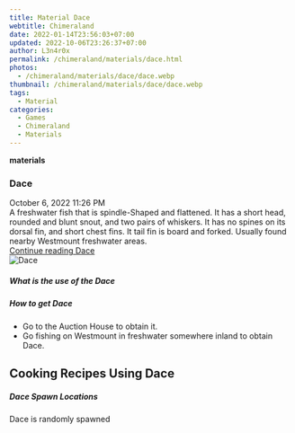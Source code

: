 ```yaml
---
title: Material Dace
webtitle: Chimeraland
date: 2022-01-14T23:56:03+07:00
updated: 2022-10-06T23:26:37+07:00
author: L3n4r0x
permalink: /chimeraland/materials/dace.html
photos:
  - /chimeraland/materials/dace/dace.webp
thumbnail: /chimeraland/materials/dace/dace.webp
tags:
  - Material
categories:
  - Games
  - Chimeraland
  - Materials
---
```


<section id="bootstrap-wrapper">
  <link
    rel="stylesheet"
    href="https://cdn.statically.io/gh/dimaslanjaka/Web-Manajemen/40ac3225/css/bootstrap-4.5-wrapper.css"
  />
  <div
    class="row g-0 border rounded overflow-hidden flex-md-row mb-4 shadow-sm position-relative"
  >
    <div class="col p-4 d-flex flex-column position-static">
      <strong class="d-inline-block mb-2 text-success">materials</strong>
      <h3 class="mb-0">Dace</h3>
      <div class="mb-1 text-muted">October 6, 2022 11:26 PM</div>
      <div class="mb-2 border p-1">
        A freshwater fish that is spindle-Shaped and flattened. It has a short
        head, rounded and blunt snout, and two pairs of whiskers. It has no
        spines on its dorsal fin, and short chest fins. It tail fin is board and
        forked. Usually found nearby Westmount freshwater areas.
      </div>
      <a href="/chimeraland/materials/dace.html" class="stretched-link d-none"
        >Continue reading Dace</a
      >
    </div>
    <div class="col-auto d-none d-lg-block">
      <img src="/chimeraland/materials/dace/dace.webp" alt="Dace" />
    </div>
  </div>
  <div class="row">
    <div class="col-lg-6 col-12 mb-2">
      <div class="card">
        <div class="card-body">
          <h5 class="card-title">What is the use of the Dace</h5>
          <div class="card-text"><ul></ul></div>
        </div>
      </div>
    </div>
    <div class="col-lg-6 col-12 mb-2">
      <div class="card">
        <div class="card-body">
          <h5 class="card-title">How to get Dace</h5>
          <div class="card-text">
            <ul>
              <li>Go to the Auction House to obtain it.</li>
              <li>
                Go fishing on Westmount in freshwater somewhere inland to obtain
                Dace.
              </li>
            </ul>
          </div>
        </div>
      </div>
    </div>
    <div class="col-lg-6 col-12 mb-2">
      <h2 id="cookable">Cooking Recipes Using Dace</h2>
    </div>
    <div class="col-12 mb-2">
      <h5>Dace Spawn Locations</h5>
      <p>Dace is randomly spawned</p>
    </div>
  </div>
</section>